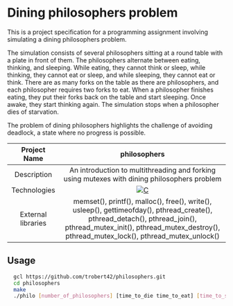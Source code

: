 # Dining philosophers problem

This is a project specification for a programming assignment involving simulating a dining philosophers problem. 

The simulation consists of several philosophers sitting at a round table with a plate in front of them. The philosophers alternate between eating, thinking, and sleeping. While eating, they cannot think or sleep, while thinking, they cannot eat or sleep, and while sleeping, they cannot eat or think. There are as many forks on the table as there are philosophers, and each philosopher requires two forks to eat. When a philosopher finishes eating, they put their forks back on the table and start sleeping. Once awake, they start thinking again. The simulation stops when a philosopher dies of starvation.

The problem of dining philosophers highlights the challenge of avoiding deadlock, a state where no progress is possible. 

|    Project Name    |                                                                       philosophers                                                                      |
| :----------------: | :-------------------------------------------------------------------------------------------------------------------------------------------------: |
|    Description     |                                             An introduction to multithreading and forking using mutexes with dining philosophers problem                                             |
|    Technologies    | <a href="#"><img alt="C" src="https://custom-icon-badges.demolab.com/badge/C-03599C.svg?logo=c-in-hexagon&logoColor=white&style=for-the-badge"></a> |
| External libraries |     memset(), printf(), malloc(), free(), write(), usleep(), gettimeofday(), pthread_create(), pthread_detach(), pthread_join(), pthread_mutex_init(), pthread_mutex_destroy(), pthread_mutex_lock(), pthread_mutex_unlock()      |

## Usage

```bash
  gcl https://github.com/trobert42/philosophers.git
  cd philosophers
  make
  ./philo [number_of_philosophers] [time_to_die time_to_eat] [time_to_sleep] [number_of_times_each_philosopher_must_eat]
```

